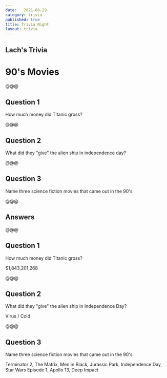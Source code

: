 ```yaml
---
date:   2021-08-29
category: trivia
published: true
title: Trivia Night
layout: trivia
---
```


## Lach's Trivia
# 90's Movies

@@@
## Question 1
How much money did Titanic gross?

@@@
## Question 2
What did they "give" the alien ship in independence day?

@@@
## Question 3
Name three science fiction movies that came out in the 90's

@@@
## Answers
@@@

## Question 1
How much money did Titanic gross?

$1,843,201,268 <!-- .element: class="fragment answer" -->

@@@
## Question 2
What did they "give" the alien ship in Independence Day?

Virus / Cold <!-- .element: class="fragment answer" -->

@@@
## Question 3
Name three science fiction movies that came out in the 90's

Terminator 2, The Matrix, Men in Black, Jurassic Park, Independence Day, Star Wars Episode 1, Apollo 13, Deep Impact <!-- .element: class="fragment answer" -->
